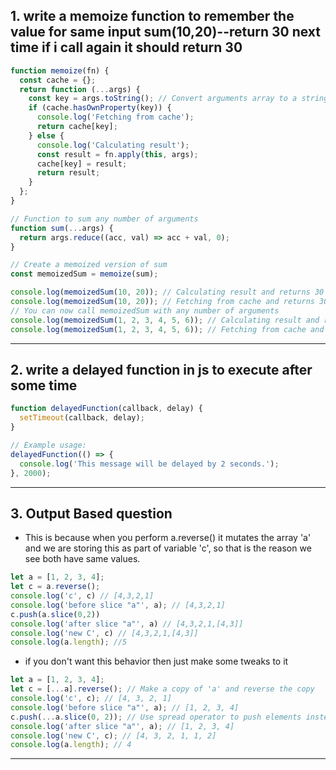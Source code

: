 ## 1. write a memoize function to remember the value for same input sum(10,20)--return 30 next time if i call again it should return 30

```js
function memoize(fn) {
  const cache = {};
  return function (...args) {
    const key = args.toString(); // Convert arguments array to a string key
    if (cache.hasOwnProperty(key)) {
      console.log('Fetching from cache');
      return cache[key];
    } else {
      console.log('Calculating result');
      const result = fn.apply(this, args);
      cache[key] = result;
      return result;
    }
  };
}

// Function to sum any number of arguments
function sum(...args) {
  return args.reduce((acc, val) => acc + val, 0);
}

// Create a memoized version of sum
const memoizedSum = memoize(sum);

console.log(memoizedSum(10, 20)); // Calculating result and returns 30
console.log(memoizedSum(10, 20)); // Fetching from cache and returns 30
// You can now call memoizedSum with any number of arguments
console.log(memoizedSum(1, 2, 3, 4, 5, 6)); // Calculating result and returns 21
console.log(memoizedSum(1, 2, 3, 4, 5, 6)); // Fetching from cache and returns 21
```

---

## 2. write a delayed function in js to execute after some time

```js
function delayedFunction(callback, delay) {
  setTimeout(callback, delay);
}

// Example usage:
delayedFunction(() => {
  console.log('This message will be delayed by 2 seconds.');
}, 2000);
```
----

## 3. Output Based question

- This is because when you perform a.reverse() it mutates the array 'a' and we are storing this as part of variable 'c', so that is the reason we see both have same values.

```js
let a = [1, 2, 3, 4];
let c = a.reverse(); 
console.log('c', c) // [4,3,2,1]
console.log('before slice "a"', a); // [4,3,2,1]
c.push(a.slice(0,2))
console.log('after slice "a"', a) // [4,3,2,1,[4,3]]
console.log('new C', c) // [4,3,2,1,[4,3]]
console.log(a.length); //5
```

- if you don't want this behavior then just make some tweaks to it

```js
let a = [1, 2, 3, 4];
let c = [...a].reverse(); // Make a copy of 'a' and reverse the copy
console.log('c', c); // [4, 3, 2, 1]
console.log('before slice "a"', a); // [1, 2, 3, 4]
c.push(...a.slice(0, 2)); // Use spread operator to push elements instead of the array slice itself
console.log('after slice "a"', a); // [1, 2, 3, 4]
console.log('new C', c); // [4, 3, 2, 1, 1, 2]
console.log(a.length); // 4
```

-----

 